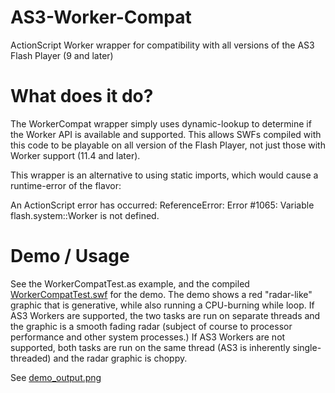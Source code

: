 AS3-Worker-Compat
=================

ActionScript Worker wrapper for compatibility with all versions of the AS3
Flash Player (9 and later)

What does it do?
=================

The WorkerCompat wrapper simply uses dynamic-lookup to determine if the Worker
API is available and supported.  This allows SWFs compiled with this code to be
playable on all version of the Flash Player, not just those with Worker support
(11.4 and later).

This wrapper is an alternative to using static imports, which would cause a
runtime-error of the flavor:

 An ActionScript error has occurred:
  ReferenceError: Error #1065: Variable flash.system::Worker is not defined.

Demo / Usage
=================

See the WorkerCompatTest.as example, and the compiled <a href="http://lilcodemonkey.com/github/AS3-Worker-Compat/WorkerCompatTest.swf">WorkerCompatTest.swf</a> for
the demo.  The demo shows a red "radar-like" graphic that is generative, while
also running a CPU-burning while loop.  If AS3 Workers are supported, the two
tasks are run on separate threads and the graphic is a smooth fading radar
(subject of course to processor performance and other system processes.)  If
AS3 Workers are not supported, both tasks are run on the same thread (AS3 is
inherently single-threaded) and the radar graphic is choppy.

See <a href="http://github.com/jcward/AS3-Worker-Compat/blob/master/demo_output.png">demo_output.png</a>
